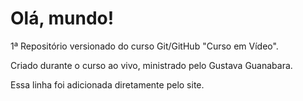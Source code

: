 # Olá, mundo!
 1ª Repositório versionado do curso Git/GitHub "Curso em Vídeo".

 Criado durante o curso ao vivo, ministrado pelo Gustava Guanabara.

 Essa linha foi adicionada diretamente pelo site.
